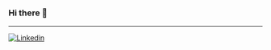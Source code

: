 ### Hi there 👋
****

[![Linkedin](https://img.shields.io/badge/-LinkedIn-blue?style=flat&logo=Linkedin&logoColor=white)](https://www.linkedin.com/in/liyuexi/)





<!--
**Yuexi-Li/Yuexi-Li** is a ✨ _special_ ✨ repository because its `README.md` (this file) appears on your GitHub profile.

Here are some ideas to get you started:

- 📫 How to reach me:
- 😄 Pronouns: ...
- ⚡ Fun fact: ...

